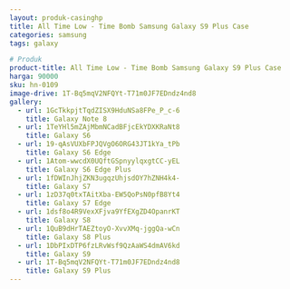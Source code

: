 ```yaml
---
layout: produk-casinghp
title: All Time Low - Time Bomb Samsung Galaxy S9 Plus Case
categories: samsung
tags: galaxy

# Produk
product-title: All Time Low - Time Bomb Samsung Galaxy S9 Plus Case
harga: 90000
sku: hn-0109
image-drive: 1T-Bq5mqV2NFQYt-T71m0JF7EDndz4nd8
gallery:
  - url: 1GcTkkpjtTqdZISX9HduNSa8FPe_P_c-6
    title: Galaxy Note 8
  - url: 1TeYHl5mZAjMbmNCadBFjcEkYDXKRaNt8
    title: Galaxy S6
  - url: 19-qAsVUXbFPJQVgO6ORG43JT1kYa_tPb
    title: Galaxy S6 Edge
  - url: 1Atom-wwcdX0UQftGSpnyylqxgtCC-yEL
    title: Galaxy S6 Edge Plus
  - url: 1fDWInJhjZKN3ugqzUhjsdOY7hZNH4k4-
    title: Galaxy S7
  - url: 1zD37q0txTAitXba-EW5QoPsN0pfB8Yt4
    title: Galaxy S7 Edge
  - url: 1dsf8o4R9VexXFjva9YfEXgZD4OpanrKT
    title: Galaxy S8
  - url: 1QuB9dHrTAEZtoyO-XvvXMq-jggQa-wCn
    title: Galaxy S8 Plus
  - url: 1DbPIxDTP6fzLRvWsf9QzAaWS4dmAV6kd
    title: Galaxy S9
  - url: 1T-Bq5mqV2NFQYt-T71m0JF7EDndz4nd8
    title: Galaxy S9 Plus
---
```

